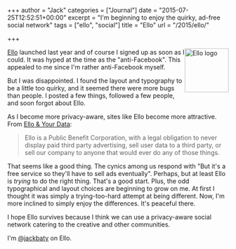 +++
author = "Jack"
categories = ["Journal"]
date = "2015-07-25T12:52:51+00:00"
excerpt = "I'm beginning to enjoy the quirky, ad-free social network"
tags = ["ello", "social"]
title = "Ello"
url = "/2015/ello/"

+++

<img style="float: right;" title="ello-logo.jpg" src="/img/2015/07/ello-logo.jpg" alt="Ello logo" width="100" height="100" border="0" />

[Ello][1] launched last year and of course I signed up as soon as I could. It was hyped at the time as the "anti-Facebook". This appealed to me since I'm rather anti-Facebook myself.

But I was disappointed. I found the layout and typography to be a little too quirky, and it seemed there were more bugs than people. I posted a few things, followed a few people, and soon forgot about Ello.

As I become more privacy-aware, sites like Ello become more attractive. From [Ello & Your Data][2]:

> Ello is a Public Benefit Corporation, with a legal obligation to never display paid third party advertising, sell user data to a third party, or sell our company to anyone that would ever do any of those things.

That seems like a good thing. The cynics among us respond with "But it's a free service so they'll have to sell ads eventually". Perhaps, but at least Ello is _trying_ to do the right thing. That's a good start. Plus, the odd typographical and layout choices are beginning to grow on me. At first I thought it was simply a trying-too-hard attempt at being different. Now, I'm more inclined to simply enjoy the differences. It's peaceful there.

I hope Ello survives because I think we can use a privacy-aware social network catering to the creative and other communities.

I'm [@jackbaty][3] on Ello.

 [1]: http://ello.co
 [2]: https://ello.co/wtf/about/ello-tracking-and-your-data/
 [3]: https://ello.co/jackbaty